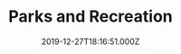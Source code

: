 ---
title: "Parks and Recreation"
date: 2019-12-27T18:16:51.000Z
permalink: /almanac/tv/2019-12-27-parks-and-recreation/index.html
season: 1-7
rating: 3
---